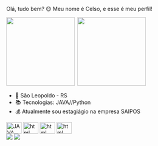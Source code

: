 Olá, tudo bem? 😊  Meu nome é Celso, e esse é meu perfil!

<div>
  <img height="180em" src="https://github-readme-stats.vercel.app/api?username=Celso1404&show_icons=true&theme=date_night"> 
    <img height="180em" src="https://github-readme-stats.vercel.app/api/top-langs/?username=Celso1404&layout=compact&langs_count=7&theme=date_night"/>
</div>

- 🏢 São Leopoldo - RS
- 📚 Tecnologias: JAVA//Python
- 💰 Atualmente sou estagiágio na empresa SAIPOS

<div style="display: inline_block">
  <img align="center" alt="JAVA" height="30" width="40" src="https://cdn.jsdelivr.net/gh/devicons/devicon@latest/icons/java/java-plain.svg" />
  <img align="center" alt="html" height="30" width="40" src="https://cdn.jsdelivr.net/gh/devicons/devicon/icons/python/python-original.svg">
  <img align="center" alt="html" height="30" width="40" src="https://cdn.jsdelivr.net/gh/devicons/devicon/icons/javascript/javascript-original.svg">
  <img align="center" alt="html" height="30" width="40" src="https://cdn.jsdelivr.net/gh/devicons/devicon/icons/html5/html5-plain.svg">
</div>

<div> 
  <a href="https://instagram.com/celso_tn14" target="_blank"><img src="https://img.shields.io/badge/-Instagram-%23E4405F?style=for-the-badge&logo=instagram&logoColor=white" target="_blank"></a>
  <a href="https://www.linkedin.com/in/celso-bitello-875a6122b" target="_blank"><img src="https://img.shields.io/badge/-LinkedIn-%230077B5?style=for-the-badge&logo=linkedin&logoColor=white" target="_blank"></a> 
</div>
